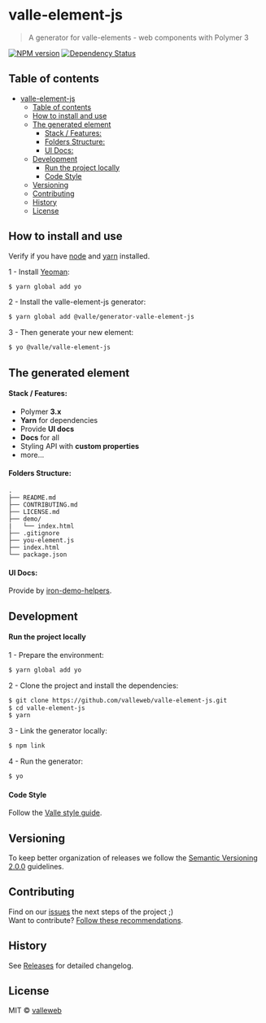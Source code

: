 # valle-element-js

> A generator for valle-elements - web components with Polymer 3

[![NPM version][npm-image]][npm-url]
[![Dependency Status][daviddm-image]][daviddm-url]

## Table of contents

- [valle-element-js](#valle-element-js)
  - [Table of contents](#table-of-contents)
  - [How to install and use](#how-to-install-and-use)
  - [The generated element](#the-generated-element)
      - [Stack / Features:](#stack--features)
      - [Folders Structure:](#folders-structure)
      - [UI Docs:](#ui-docs)
  - [Development](#development)
      - [Run the project locally](#run-the-project-locally)
      - [Code Style](#code-style)
  - [Versioning](#versioning)
  - [Contributing](#contributing)
  - [History](#history)
  - [License](#license)

## How to install and use

Verify if you have [node](http://nodejs.org/) and [yarn](https://yarnpkg.com/en/) installed.

1 - Install [Yeoman](http://yeoman.io/):

```sh
$ yarn global add yo
```

2 - Install the valle-element-js generator:

```sh
$ yarn global add @valle/generator-valle-element-js
```

3 - Then generate your new element:

```sh
$ yo @valle/valle-element-js
```

## The generated element

#### Stack / Features:

- Polymer **3.x**
- **Yarn** for dependencies
- Provide **UI docs**
- **Docs** for all
- Styling API with **custom properties**
- more...

#### Folders Structure:

	.
	├── README.md
	├── CONTRIBUTING.md
	├── LICENSE.md
	├── demo/
	|   └── index.html
	├── .gitignore
	├── you-element.js
	├── index.html
	└── package.json

#### UI Docs:

Provide by [iron-demo-helpers](https://github.com/PolymerElements/iron-demo-helpers).

## Development

#### Run the project locally

1 - Prepare the environment:

```sh
$ yarn global add yo
```

2 - Clone the project and install the dependencies:

```sh
$ git clone https://github.com/valleweb/valle-element-js.git
$ cd valle-element-js
$ yarn
```

3 - Link the generator locally:

```sh
$ npm link
```

4 - Run the generator:

```sh
$ yo
```

#### Code Style

Follow the [Valle style guide](https://github.com/valleweb/valle-style-guide).


## Versioning

To keep better organization of releases we follow the [Semantic Versioning 2.0.0](http://semver.org/) guidelines.

## Contributing

Find on our [issues](https://github.com/valleweb/valle-element-js/issues/) the next steps of the project ;)
<br>
Want to contribute? [Follow these recommendations](https://github.com/valleweb/valle-element-js/blob/master/CONTRIBUTING.md).

## History

See [Releases](https://github.com/valleweb/valle-element-js/releases) for detailed changelog.

## License

MIT © [valleweb](https://github.com/valleweb/)

[npm-image]: https://badge.fury.io/js/valle-element-js.svg
[npm-url]: https://npmjs.org/package/valle-element-js
[travis-image]: https://travis-ci.org/LarissaAbreu/valle-element-js.svg?branch=master
[travis-url]: https://travis-ci.org/LarissaAbreu/valle-element-js
[daviddm-image]: https://david-dm.org/LarissaAbreu/valle-element-js.svg?theme=shields.io
[daviddm-url]: https://david-dm.org/LarissaAbreu/valle-element-js
